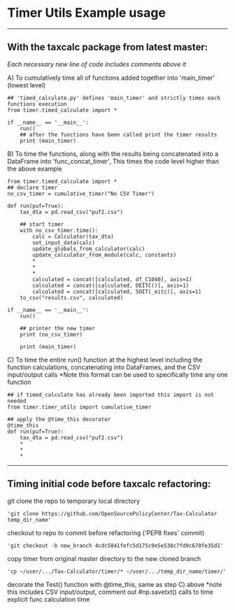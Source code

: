 
Timer Utils Example usage 
========


--------------
With the taxcalc package from latest master:
--------------

*Each necessary new line of code includes comments above it*

A) To cumulatively time all of functions added together into  'main_timer' (lowest level)

    ## 'timed_calculate.py' defines 'main_timer' and strictly times each functions execution
    from timer.timed_calculate import *

    if __name__ == '__main__':
        run()
        ## after the functions have been called print the timer results
        print (main_timer)


B) To time the functions, along with the results being concatenated into a DataFrame into 'func_concat_timer',
   This times the code level higher than the above example

    from timer.timed_calculate import *
    ## declare timer
    no_csv_timer = cumulative_timer("No CSV Timer")

    def run(puf=True):
        tax_dta = pd.read_csv("puf2.csv")

        ## start timer
        with no_csv_timer.time():
            calc = Calculator(tax_dta)
            set_input_data(calc)
            update_globals_from_calculator(calc)
            update_calculator_from_module(calc, constants)
            *
            *  
            *
            calculated = concat([calculated, df_C1040], axis=1)
            calculated = concat([calculated, DEITC()], axis=1)
            calculated = concat([calculated, SOIT(_eitc)], axis=1)
        to_csv("results.csv", calculated)

    if __name__ == '__main__':
        run()

        ## printer the new timer
        print (no_csv_timer)

        print (main_timer)


C) To time the entire run() function at the highest level
   including the function calculations, concatenating into DataFrames, and the CSV input/output calls
   *Note this format can be used to specifically time any one function
   
    ## if timed_calculate has already been imported this import is not needed 
    from timer.timer_utils import cumulative_timer

    ## apply the @time_this decorator
    @time_this
    def run(puf=True):
        tax_dta = pd.read_csv("puf2.csv")
        *
        *
        *

--------------
Timing initial code before taxcalc refactoring:
--------------

git clone the repo to temporary local directory

    'git clone https://github.com/OpenSourcePolicyCenter/Tax-Calculator temp_dir_name'
    
checkout to repo to commit before refactoring ('PEP8 fixes' commit)

    'git checkout -b new_branch 4cdc5841fefc5d175c9e5e538c7fd9c670fe35d1'
    
copy timer from original master directory to the new cloned branch

    'cp ~/user/.../Tax-Calculator/timer/* ~/user/.../temp_dir_name/timer/'

decorate the Test() function with @time_this, same as step C) above
*note this includes CSV input/output, comment out #np.savetxt() calls to time explicit func calculation time
